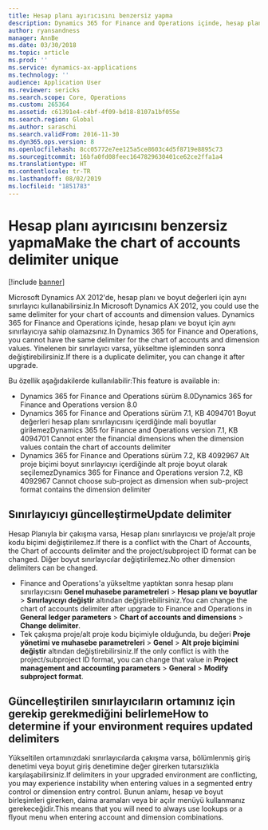 ```yaml
---
title: Hesap planı ayırıcısını benzersiz yapma
description: Dynamics 365 for Finance and Operations içinde, hesap planı ve boyut için aynı sınırlayıcıya sahip olamazsınız. Yükseltmeden sonra sınırlayıcı değerlerini değiştirmeniz gerekir.
author: ryansandness
manager: AnnBe
ms.date: 03/30/2018
ms.topic: article
ms.prod: ''
ms.service: dynamics-ax-applications
ms.technology: ''
audience: Application User
ms.reviewer: sericks
ms.search.scope: Core, Operations
ms.custom: 265364
ms.assetid: c61391e4-c4bf-4f09-bd18-8107a1bf055e
ms.search.region: Global
ms.author: saraschi
ms.search.validFrom: 2016-11-30
ms.dyn365.ops.version: 8
ms.openlocfilehash: 8cc05772e7ee125a5ce8603c4d5f8719e8895c73
ms.sourcegitcommit: 16bfa0fd08feec1647829630401ce62ce2ffa1a4
ms.translationtype: HT
ms.contentlocale: tr-TR
ms.lasthandoff: 08/02/2019
ms.locfileid: "1851783"
---
```

# <a name="make-the-chart-of-accounts-delimiter-unique"></a><span data-ttu-id="b7437-104">Hesap planı ayırıcısını benzersiz yapma</span><span class="sxs-lookup"><span data-stu-id="b7437-104">Make the chart of accounts delimiter unique</span></span>

[!include [banner](../includes/banner.md)]

<span data-ttu-id="b7437-105">Microsoft Dynamics AX 2012'de, hesap planı ve boyut değerleri için aynı sınırlayıcı kullanabilirsiniz.</span><span class="sxs-lookup"><span data-stu-id="b7437-105">In Microsoft Dynamics AX 2012, you could use the same delimiter for your chart of accounts and dimension values.</span></span> <span data-ttu-id="b7437-106">Dynamics 365 for Finance and Operations içinde, hesap planı ve boyut için aynı sınırlayıcıya sahip olamazsınız.</span><span class="sxs-lookup"><span data-stu-id="b7437-106">In Dynamics 365 for Finance and Operations, you cannot have the same delimiter for the chart of accounts and dimension values.</span></span> <span data-ttu-id="b7437-107">Yinelenen bir sınırlayıcı varsa, yükseltme işleminden sonra değiştirebilirsiniz.</span><span class="sxs-lookup"><span data-stu-id="b7437-107">If there is a duplicate delimiter, you can change it after upgrade.</span></span> 

<span data-ttu-id="b7437-108">Bu özellik aşağıdakilerde kullanılabilir:</span><span class="sxs-lookup"><span data-stu-id="b7437-108">This feature is available in:</span></span>
- <span data-ttu-id="b7437-109">Dynamics 365 for Finance and Operations sürüm 8.0</span><span class="sxs-lookup"><span data-stu-id="b7437-109">Dynamics 365 for Finance and Operations version 8.0</span></span>
- <span data-ttu-id="b7437-110">Dynamics 365 for Finance and Operations sürüm 7.1, KB 4094701 Boyut değerleri hesap planı sınırlayıcısını içerdiğinde mali boyutlar girilemez</span><span class="sxs-lookup"><span data-stu-id="b7437-110">Dynamics 365 for Finance and Operations version 7.1, KB 4094701 Cannot enter the financial dimensions when the dimension values contain the chart of accounts delimiter</span></span>
- <span data-ttu-id="b7437-111">Dynamics 365 for Finance and Operations sürüm 7.2, KB 4092967 Alt proje biçimi boyut sınırlayıcıyı içerdiğinde alt proje boyut olarak seçilemez</span><span class="sxs-lookup"><span data-stu-id="b7437-111">Dynamics 365 for Finance and Operations version 7.2, KB 4092967 Cannot choose sub-project as dimension when sub-project format contains the dimension delimiter</span></span>

## <a name="update-delimiter"></a><span data-ttu-id="b7437-112">Sınırlayıcıyı güncelleştirme</span><span class="sxs-lookup"><span data-stu-id="b7437-112">Update delimiter</span></span>
<span data-ttu-id="b7437-113">Hesap Planıyla bir çakışma varsa, Hesap planı sınırlayıcısı ve proje/alt proje kodu biçimi değiştirilemez.</span><span class="sxs-lookup"><span data-stu-id="b7437-113">If there is a conflict with the Chart of Accounts, the Chart of accounts delimiter and the project/subproject ID format can be changed.</span></span> <span data-ttu-id="b7437-114">Diğer boyut sınırlayıcılar değiştirilemez.</span><span class="sxs-lookup"><span data-stu-id="b7437-114">No other dimension delimiters can be changed.</span></span> 
- <span data-ttu-id="b7437-115">Finance and Operations'a yükseltme yaptıktan sonra hesap planı sınırlayıcısını **Genel muhasebe parametreleri** > **Hesap planı ve boyutlar** > **Sınırlayıcıyı değiştir** altından değiştirebilirsiniz.</span><span class="sxs-lookup"><span data-stu-id="b7437-115">You can change the chart of accounts delimiter after upgrade to Finance and Operations in **General ledger parameters** > **Chart of accounts and dimensions** > **Change delimiter**.</span></span> 
- <span data-ttu-id="b7437-116">Tek çakışma proje/alt proje kodu biçimiyle olduğunda, bu değeri **Proje yönetimi ve muhasebe parametreleri** > **Genel** > **Alt proje biçimini değiştir** altından değiştirebilirsiniz.</span><span class="sxs-lookup"><span data-stu-id="b7437-116">If the only conflict is with the project/subproject ID format, you can change that value in **Project management and accounting parameters** > **General** > **Modify subproject format**.</span></span> 

## <a name="how-to-determine-if-your-environment-requires-updated-delimiters"></a><span data-ttu-id="b7437-117">Güncelleştirilen sınırlayıcıların ortamınız için gerekip gerekmediğini belirleme</span><span class="sxs-lookup"><span data-stu-id="b7437-117">How to determine if your environment requires updated delimiters</span></span> 
<span data-ttu-id="b7437-118">Yükseltilen ortamınızdaki sınırlayıcılarda çakışma varsa, bölümlenmiş giriş denetimi veya boyut giriş denetimine değer girerken tutarsızlıkla karşılaşabilirsiniz.</span><span class="sxs-lookup"><span data-stu-id="b7437-118">If delimiters in your upgraded environment are conflicting, you may experience instability when entering values in a segmented entry control or dimension entry control.</span></span> <span data-ttu-id="b7437-119">Bunun anlamı, hesap ve boyut birleşimleri girerken, daima aramaları veya bir açılır menüyü kullanmanız gerekeceğidir.</span><span class="sxs-lookup"><span data-stu-id="b7437-119">This means that you will need to always use lookups or a flyout menu when entering account and dimension combinations.</span></span>
